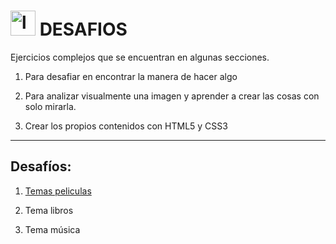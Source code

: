 # <img width="40" height="40" src="https://img.icons8.com/emoji/48/laptop-emoji.png" alt="laptop"/> DESAFIOS

Ejercicios complejos que se encuentran en algunas secciones.

1. Para desafiar en encontrar la manera de hacer algo

2. Para analizar visualmente una imagen y aprender a crear las cosas con solo mirarla.

3. Crear los propios contenidos con HTML5 y CSS3

---

## Desafíos:

1. [Temas peliculas](https://github.com/eugenia1984/desarrollo-front-end-html-css-javascript/tree/main/01-desarrollo-front-end/curso/ejercicios/desafios/temas-peliculas)

2. Tema libros

3. Tema música
